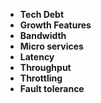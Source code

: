 - **Tech Debt**
- **Growth Features**
- **Bandwidth**
- **Micro services**
- **Latency**
- **Throughput**
- **Throttling**
- **Fault tolerance**